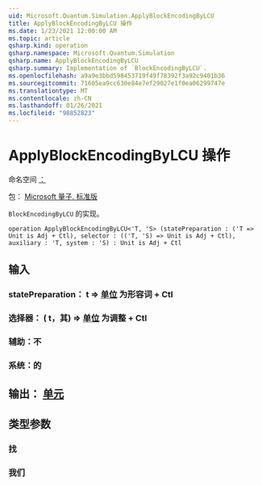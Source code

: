 ```yaml
---
uid: Microsoft.Quantum.Simulation.ApplyBlockEncodingByLCU
title: ApplyBlockEncodingByLCU 操作
ms.date: 1/23/2021 12:00:00 AM
ms.topic: article
qsharp.kind: operation
qsharp.namespace: Microsoft.Quantum.Simulation
qsharp.name: ApplyBlockEncodingByLCU
qsharp.summary: Implementation of `BlockEncodingByLCU`.
ms.openlocfilehash: a9a9e3bbd598453719f49f78392f3a92c9401b36
ms.sourcegitcommit: 71605ea9cc630e84e7ef29027e1f0ea06299747e
ms.translationtype: MT
ms.contentlocale: zh-CN
ms.lasthandoff: 01/26/2021
ms.locfileid: "98852823"
---
```

# <a name="applyblockencodingbylcu-operation"></a>ApplyBlockEncodingByLCU 操作

命名空间 [：](xref:Microsoft.Quantum.Simulation)

包： [Microsoft 量子. 标准版](https://nuget.org/packages/Microsoft.Quantum.Standard)


`BlockEncodingByLCU` 的实现。

```qsharp
operation ApplyBlockEncodingByLCU<'T, 'S> (statePreparation : ('T => Unit is Adj + Ctl), selector : (('T, 'S) => Unit is Adj + Ctl), auxiliary : 'T, system : 'S) : Unit is Adj + Ctl
```


## <a name="input"></a>输入

### <a name="statepreparation--t--unit--is-adj--ctl"></a>statePreparation： t => [单位](xref:microsoft.quantum.lang-ref.unit)  为形容词 + Ctl




### <a name="selector--ts--unit--is-adj--ctl"></a>选择器： ( t，其) => [单位](xref:microsoft.quantum.lang-ref.unit)  为调整 + Ctl




### <a name="auxiliary--t"></a>辅助：不




### <a name="system--s"></a>系统：的





## <a name="output--unit"></a>输出： [单元](xref:microsoft.quantum.lang-ref.unit)



## <a name="type-parameters"></a>类型参数

### <a name="t"></a>找


### <a name="s"></a>我们

